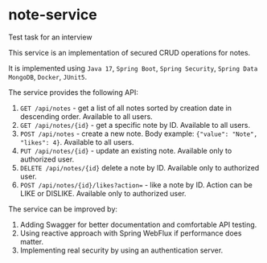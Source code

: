 # note-service
Test task for an interview

This service is an implementation of secured CRUD operations for notes. 

It is implemented using `Java 17`, `Spring Boot`, `Spring Security`, `Spring Data MongoDB`, `Docker`, `JUnit5`.

The service provides the following API: 
1) `GET /api/notes` - get a list of all notes sorted by creation date in descending order. Available to all users.
2) `GET /api/notes/{id}` - get a specific note by ID. Available to all users.
3) `POST /api/notes` - create a new note. Body example: ```{"value": "Note", "likes": 4}```. Available to all users.
4) `PUT /api/notes/{id}` - update an existing note. Available only to authorized user. 
5) `DELETE /api/notes/{id}` delete a note by ID. Available only to authorized user. 
6) `POST /api/notes/{id}/likes?action=` - like a note by ID. Action can be LIKE or DISLIKE. Available only to authorized user. 

The service can be improved by:
1) Adding Swagger for better documentation and comfortable API testing.
2) Using reactive approach with Spring WebFlux if performance does matter.
3) Implementing real security by using an authentication server.